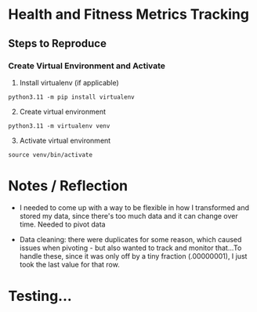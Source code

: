 # Health and Fitness Metrics Tracking

## Steps to Reproduce

### Create Virtual Environment and Activate

1. Install virtualenv (if applicable)

```
python3.11 -m pip install virtualenv
```

2. Create virtual environment

```
python3.11 -m virtualenv venv
```

3. Activate virtual environment

```
source venv/bin/activate
```

# Notes / Reflection

- I needed to come up with a way to be flexible in how I transformed and stored my data, since there's too much data and it can change over time. Needed to pivot data

- Data cleaning: there were duplicates for some reason, which caused issues when pivoting - but also wanted to track and monitor that...To handle these, since it was only off by a tiny fraction (.00000001), I just took the last value for that row.

# Testing...
